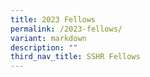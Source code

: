 ```yaml
---
title: 2023 Fellows
permalink: /2023-fellows/
variant: markdown
description: ""
third_nav_title: SSHR Fellows
---
```

